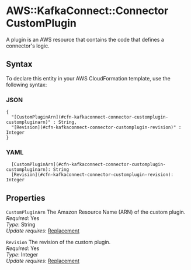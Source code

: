 # AWS::KafkaConnect::Connector CustomPlugin<a name="aws-properties-kafkaconnect-connector-customplugin"></a>

A plugin is an AWS resource that contains the code that defines a connector's logic\.

## Syntax<a name="aws-properties-kafkaconnect-connector-customplugin-syntax"></a>

To declare this entity in your AWS CloudFormation template, use the following syntax:

### JSON<a name="aws-properties-kafkaconnect-connector-customplugin-syntax.json"></a>

```
{
  "[CustomPluginArn](#cfn-kafkaconnect-connector-customplugin-custompluginarn)" : String,
  "[Revision](#cfn-kafkaconnect-connector-customplugin-revision)" : Integer
}
```

### YAML<a name="aws-properties-kafkaconnect-connector-customplugin-syntax.yaml"></a>

```
  [CustomPluginArn](#cfn-kafkaconnect-connector-customplugin-custompluginarn): String
  [Revision](#cfn-kafkaconnect-connector-customplugin-revision): Integer
```

## Properties<a name="aws-properties-kafkaconnect-connector-customplugin-properties"></a>

`CustomPluginArn` <a name="cfn-kafkaconnect-connector-customplugin-custompluginarn"></a>
The Amazon Resource Name \(ARN\) of the custom plugin\.  
_Required_: Yes  
_Type_: String  
_Update requires_: [Replacement](https://docs.aws.amazon.com/AWSCloudFormation/latest/UserGuide/using-cfn-updating-stacks-update-behaviors.html#update-replacement)

`Revision` <a name="cfn-kafkaconnect-connector-customplugin-revision"></a>
The revision of the custom plugin\.  
_Required_: Yes  
_Type_: Integer  
_Update requires_: [Replacement](https://docs.aws.amazon.com/AWSCloudFormation/latest/UserGuide/using-cfn-updating-stacks-update-behaviors.html#update-replacement)
